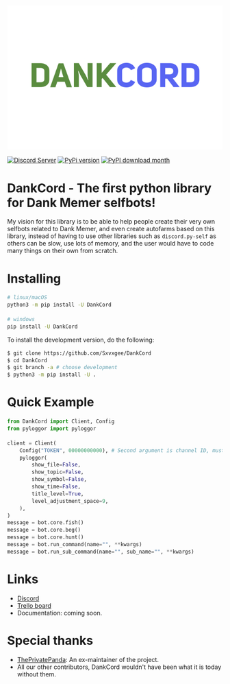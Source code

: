 ![DankCord](https://raw.githubusercontent.com/Sxvxgee/DankCord/master/assets/DankCord.png)

[![Discord Server](https://discord.com/api/guilds/1046759026807013376/embed.png)](https://discord.gg/XaQ6FAP3sm/)
[![PyPi version](https://img.shields.io/pypi/v/DankCord.svg)](https://pypi.org/user/Sxvxge/)
[![PyPI download month](https://img.shields.io/pypi/dm/DankCord.svg)](https://pypi.org/user/Sxvxge/)

# DankCord - The first python library for Dank Memer selfbots!
My vision for this library is to be able to help people create their very own selfbots related to Dank Memer, and even create autofarms based on this library, instead of having to use other libraries such as `discord.py-self` as others can be slow, use lots of memory, and the user would have to code many things on their own from scratch.

# Installing
```sh
# linux/macOS
python3 -m pip install -U DankCord

# windows
pip install -U DankCord
```
To install the development version, do the following:
```sh
$ git clone https://github.com/Sxvxgee/DankCord
$ cd DankCord
$ git branch -a # choose development
$ python3 -m pip install -U .
```
# Quick Example
```py
from DankCord import Client, Config
from pyloggor import pyloggor

client = Client(
    Config("TOKEN", 00000000000), # Second argument is channel ID, must be int
    pyloggor(
        show_file=False,
        show_topic=False,
        show_symbol=False,
        show_time=False,
        title_level=True,
        level_adjustment_space=9,
    ),
)
message = bot.core.fish()
message = bot.core.beg()
message = bot.core.hunt()
message = bot.run_command(name="", **kwargs)
message = bot.run_sub_command(name="", sub_name="", **kwargs)
```

# Links
- [Discord](https://discord.gg/XaQ6FAP3sm)
- [Trello board](https://trello.com/b/0M9SDJH6/dankcord)
- Documentation: coming soon.

# Special thanks
- [ThePrivatePanda](https://github.com/ThePrivatePanda): An ex-maintainer of the project.
- All our other contributors, DankCord wouldn't have been what it is today without them.
